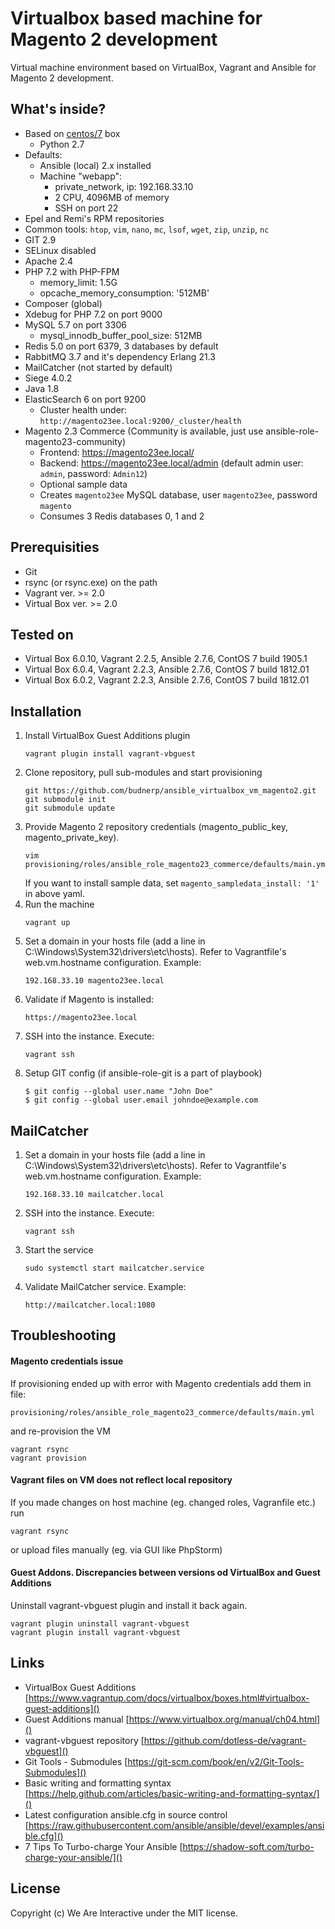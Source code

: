 # Virtualbox based machine for Magento 2 development
Virtual machine environment based on VirtualBox, Vagrant and Ansible for Magento 2 development.

## What's inside?
- Based on [centos/7](https://app.vagrantup.com/centos/boxes/7) box
    - Python 2.7
- Defaults: 
    - Ansible (local) 2.x installed 
    - Machine "webapp":
        - private_network, ip: 192.168.33.10
        - 2 CPU, 4096MB of memory
        - SSH on port 22
- Epel and Remi's RPM repositories
- Common tools: `htop`, `vim`, `nano`, `mc`, `lsof`, `wget`, `zip`, `unzip`, `nc`
- GIT 2.9
- SELinux disabled
- Apache 2.4
- PHP 7.2 with PHP-FPM
    - memory_limit: 1.5G
    - opcache_memory_consumption: '512MB'
- Composer (global)
- Xdebug for PHP 7.2 on port 9000
- MySQL 5.7 on port 3306
    - mysql_innodb_buffer_pool_size: 512MB
- Redis 5.0 on port 6379, 3 databases by default
- RabbitMQ 3.7 and it's dependency Erlang 21.3
- MailCatcher (not started by default)
- Siege 4.0.2
- Java 1.8
- ElasticSearch 6 on port 9200
    - Cluster health under: `http://magento23ee.local:9200/_cluster/health`
- Magento 2.3 Commerce (Community is available, just use ansible-role-magento23-community)
    - Frontend: https://magento23ee.local/
    - Backend: https://magento23ee.local/admin (default admin user: `admin`, password: `Admin12`)
    - Optional sample data
    - Creates `magento23ee` MySQL database, user `magento23ee`, password `magento`
    - Consumes 3 Redis databases 0, 1 and 2

## Prerequisities
- Git
- rsync (or rsync.exe) on the path
- Vagrant ver. >= 2.0
- Virtual Box ver. >= 2.0

## Tested on
- Virtual Box 6.0.10, Vagrant 2.2.5, Ansible 2.7.6, ContOS 7 build 1905.1
- Virtual Box 6.0.4, Vagrant 2.2.3, Ansible 2.7.6, ContOS 7 build 1812.01
- Virtual Box 6.0.2, Vagrant 2.2.3, Ansible 2.7.6, ContOS 7 build 1812.01

## Installation
1. Install VirtualBox Guest Additions plugin
    ```
    vagrant plugin install vagrant-vbguest
    ```
2. Clone repository, pull sub-modules and start provisioning
    ```
    git https://github.com/budnerp/ansible_virtualbox_vm_magento2.git
    git submodule init
    git submodule update
    ```
3. Provide Magento 2 repository credentials (magento_public_key, magento_private_key).
    ```
    vim provisioning/roles/ansible_role_magento23_commerce/defaults/main.yml
    ```
    If you want to install sample data, set `magento_sampledata_install: '1'` in above yaml.
4. Run the machine
    ```
    vagrant up
    ```
5. Set a domain in your hosts file (add a line in C:\Windows\System32\drivers\etc\hosts). Refer to Vagrantfile's web.vm.hostname configuration. Example:
    ```
    192.168.33.10 magento23ee.local
    ```
6. Validate if Magento is installed:
    ```
    https://magento23ee.local
    ```
7. SSH into the instance. Execute:
    ```
    vagrant ssh
    ```
8. Setup GIT config (if ansible-role-git is a part of playbook)
    ```
    $ git config --global user.name "John Doe"
    $ git config --global user.email johndoe@example.com
    ```

## MailCatcher
1. Set a domain in your hosts file (add a line in C:\Windows\System32\drivers\etc\hosts). Refer to Vagrantfile's web.vm.hostname configuration. Example:
    ```
    192.168.33.10 mailcatcher.local
    ```
2. SSH into the instance. Execute:
    ```
    vagrant ssh
    ```
3. Start the service
    ```
    sudo systemctl start mailcatcher.service
    ```
4. Validate MailCatcher service. Example:
    ```
    http://mailcatcher.local:1080
    ```

## Troubleshooting
#### Magento credentials issue
If provisioning ended up with error with Magento credentials add them in file:
```
provisioning/roles/ansible_role_magento23_commerce/defaults/main.yml
```
and re-provision the VM
```
vagrant rsync
vagrant provision
```

#### Vagrant files on VM does not reflect local repository
If you made changes on host machine (eg. changed roles, Vagranfile etc.) run
```
vagrant rsync
```
or upload files manually (eg. via GUI like PhpStorm)
   
#### Guest Addons. Discrepancies between versions od VirtualBox and Guest Additions   
Uninstall vagrant-vbguest plugin and install it back again.
```
vagrant plugin uninstall vagrant-vbguest
vagrant plugin install vagrant-vbguest
```

## Links
- VirtualBox Guest Additions [https://www.vagrantup.com/docs/virtualbox/boxes.html#virtualbox-guest-additions]()
- Guest Additions manual [https://www.virtualbox.org/manual/ch04.html]()
- vagrant-vbguest repository [https://github.com/dotless-de/vagrant-vbguest]() 
- Git Tools - Submodules [https://git-scm.com/book/en/v2/Git-Tools-Submodules]()
- Basic writing and formatting syntax [https://help.github.com/articles/basic-writing-and-formatting-syntax/]()
- Latest configuration ansible.cfg in source control [https://raw.githubusercontent.com/ansible/ansible/devel/examples/ansible.cfg]()
- 7 Tips To Turbo-charge Your Ansible [https://shadow-soft.com/turbo-charge-your-ansible/]()

## License
Copyright (c) We Are Interactive under the MIT license.
